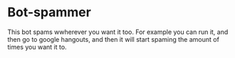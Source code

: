 # Bot-spammer
This bot spams wwherever you want it too. For example you can run it, and then go to google hangouts, and then it will start spaming the amount of times you want it to.
